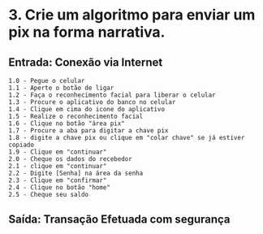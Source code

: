 # 3. Crie um algoritmo para enviar um pix na forma narrativa.


## Entrada: Conexão via Internet


    
    
    1.0 - Pegue o celular
    1.1 - Aperte o botão de ligar 
    1.2 - Faça o reconhecimento facial para liberar o celular
    1.3 - Procure o aplicativo do banco no celular
    1.4 - Clique em cima do icone do aplicativo
    1.5 - Realize o reconhecimento facial
    1.6 - Clique no botão "área pix"
    1.7 - Procure a aba para digitar a chave pix
    1.8 - digite a chave pix ou clique em "colar chave" se já estiver copiado
    1.9 - Clique em "continuar"
    2.0 - Cheque os dados do recebedor
    2.1 - clique em "continuar"
    2.2 - Digite [Senha] na área da senha
    2.3 - Clique em "confirmar"
    2.4 - Clique no botão "home"
    2.5 - Cheque seu saldo 
    
## Saída: Transação Efetuada com segurança
